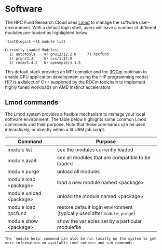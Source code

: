 # Software

The HPC Fund Research Cloud uses [Lmod](https://github.com/TACC/Lmod) to manage the software user-environment.  With a default login shell, users will have a number of different modules pre-loaded as highlighted below. 

```
[test@login1 ~]$ module list

Currently Loaded Modules:
  1) autotools    4) gnu12/12.2.0     7) hpcfund
  2) prun/2.3     5) ucx/1.14.0
  3) rocm/5.4.2   6) openmpi4/4.1.5
```
This default stack provides an MPI compiler and the [ROCm](https://www.amd.com/en/graphics/servers-solutions-rocm) toolchain to enable GPU application development using the HIP programming model. [HIP](https://docs.amd.com/bundle/HIP-Programming-Guide-v5.4/page/Introduction_to_HIP_Programming_Guide.html) is a  dialect of C++ supported by the ROCm toolchain to implement highly tuned workloads on AMD Instinct accelerators 

## Lmod commands 

The Lmod system provides a flexible mechanism to manage your local software environment. The table below highlights some common Lmod commands and their purpose. Note that these commands can be used interactively, or directly within a SLURM job script.

| Command | Purpose |
| ------- | ------- |
| module list  | see the modules currently loaded|
| module avail | see all modules that are compatible to be loaded |
| module purge  | unload all modules |
| module load \<package\> | load a new module named \<package\> |
| module unload \<package\> | unload the module named \<package\> |
| module load hpcfund   | restore default login environment (typically used after `module purge`) |
| module show \<package\> | show the variables set by a particular modulefile |

```{tip}
The `module help` command can also be run locally on the system to get more information on available Lmod options and sub-commands.
```
